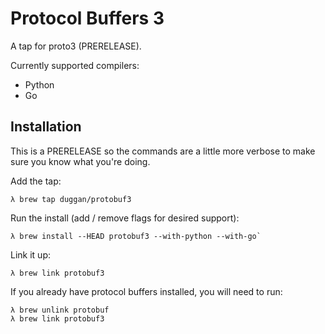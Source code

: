 # Protocol Buffers 3

A tap for proto3 (PRERELEASE).

Currently supported compilers:

* Python
* Go

## Installation

This is a PRERELEASE so the commands are a little more verbose to make sure you know what you're doing.

Add the tap:
```
λ brew tap duggan/protobuf3
```

Run the install (add / remove flags for desired support):
```
λ brew install --HEAD protobuf3 --with-python --with-go`
```

Link it up:
```
λ brew link protobuf3
```

If you already have protocol buffers installed, you will need to run:

```
λ brew unlink protobuf
λ brew link protobuf3
```
